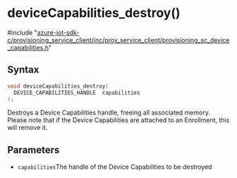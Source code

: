 # deviceCapabilities_destroy()

\#include "[azure-iot-sdk-c/provisioning_service_client/inc/prov_service_client/provisioning_sc_device_capabilities.h](../iot-c-ref-provisioning-sc-device-capabilities-h.md)"  

## Syntax

```C
void deviceCapabilities_destroy(
  DEVICE_CAPABILITIES_HANDLE  capabilities
);
```

Destroys a Device Capabilities handle, freeing all associated memory. Please note that if the Device Capabilities are attached to an Enrollment, this will remove it.

## Parameters
* `capabilities`The handle of the Device Capabilities to be destroyed

